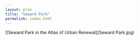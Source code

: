```yaml
---
layout: plan
title: "Seward Park"
permalink: index.html
---
```


![Seward Park in the Atlas of Urban Renewal](Seward Park.jpg)
